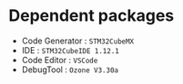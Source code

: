 # Dependent packages
- Code Generator : `STM32CubeMX`
- IDE : `STM32CubeIDE 1.12.1`
- Code Editor : `VSCode`
- DebugTool : `Ozone V3.30a`
